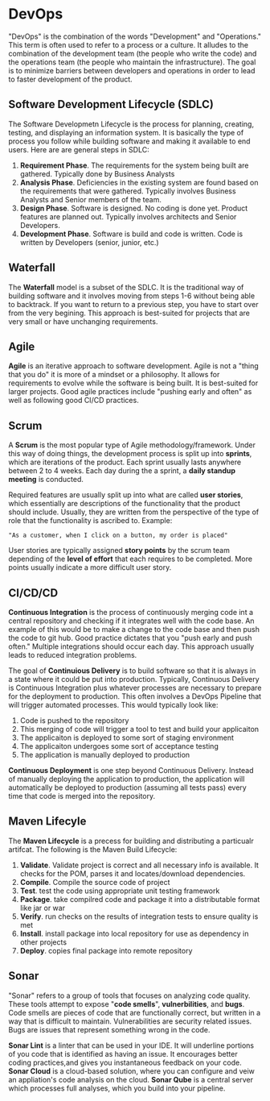 # DevOps
"DevOps" is the combination of the words "Development" and "Operations." This term is often used to refer to a process or a culture. It alludes to the combination of the development team (the people who write the code) and the operations team (the people who maintain the infrastructure). The goal is to minimize barriers between developers and operations in order to lead to faster development of the product.

## Software Development Lifecycle (SDLC)
The Software Developmetn Lifecycle is the process for planning, creating, testing, and displaying an information system. It is basically the type of process you follow while building software and making it available to end users. Here are are general steps in SDLC:
1. **Requirement Phase**. The requirements for the system being built are gathered. Typically done by Business Analysts
2. **Analysis Phase**. Deficiencies in the existing system are found based on the requirements that were gathered. Typically involves Business Analysts and Senior members of the team.
3. **Design Phase**. Software is designed. No coding is done yet. Product features are planned out. Typically involves architects and Senior Developers.
4. **Development Phase**. Software is build and code is written. Code is written by Developers (senior, junior, etc.)
## Waterfall
The **Waterfall** model is a subset of the SDLC. It is the traditional way of building software and it involves moving from steps 1-6 without being able to backtrack. If you want to return to a previous step, you have to start over from the very begining. This approach is best-suited for projects that are very small or have unchanging requirements.
## Agile
**Agile** is an iterative approach to software development. Agile is not a "thing that you do" it is more of a mindset or a philosophy. It allows for requirements to evolve while the software is being built. It is best-suited for larger projects. Good agile practices include "pushing early and often" as well as following good CI/CD practices.
## Scrum
A **Scrum** is the most popular type of Agile methodology/framework. Under this way of doing things, the development process is split up into **sprints**, which are iterations of the product. Each sprint usually lasts anywhere between 2 to 4 weeks. Each day during the a sprint, a **daily standup meeting** is conducted.

Required features are usually split up into what are called **user stories**, which essentially are descriptions of the functionality that the product should include. Usually, they are written from the perspective of the type of role that the functionality is ascribed to. Example:

    "As a customer, when I click on a button, my order is placed"
 
User stories are typically assigned **story points** by the scrum team depending of the **level of effort** that each requires to be completed. More points usually indicate a more difficult user story.

## CI/CD/CD
**Continuous Integration** is the process of continuously merging code int a central repository and checking if it integrates well with the code base. An example of this would be to make a change to the code base and then push the code to git hub. Good practice dictates that you "push early and push often." Multiple integrations should occur each day. This approach usually leads to reduced integration problems.

The goal of **Continuious Delivery** is to build software so that it is always in a state where it could be put into production. Typically, Continuous Delivery is Continuous Integration plus whatever processes are necessary to prepare for the deployment to production. This often involves a DevOps Pipeline that will trigger automated processes. This would typically look like:
1. Code is pushed to the repository
2. This merging of code will trigger a tool to test and build your applicaiton
3. The applicaiton is deployed to some sort of staging environment
4. The applicaiton undergoes some sort of acceptance testing
5. The application is manually deployed to production

**Continuous Deployment** is one step beyond Continuous Delivery. Instead of manually deploying the application to production, the application will automatically be deployed to production (assuming all tests pass) every time that code is merged into the repository.

## Maven Lifecyle
The **Maven Lifecycle** is a precess for building and distributing a particualr artifcat. The following is the  Maven Build Lifecycle:
1. **Validate**. Validate project is correct and all necessary info is available. It checks for the POM, parses it and locates/download dependencies.
2. **Compile**. Compile the source code of project
3. **Test**. test the code using appropriate unit testing framework
4. **Package**. take compilred code and package it into a distributable format like jar or war
5. **Verify**. run checks on the results of integration tests to ensure quality is met
6. **Install**. install package into local repository for use as dependency in other projects
7. **Deploy**. copies final package into remote repository

## Sonar
"Sonar" refers to a group of tools that focuses on analyzing code quality. These tools attempt to expose "**code smells**", **vulnerbilities**, and **bugs**. Code smells are pieces of code that are functionally correct, but written in a way that is difficult to maintain. Vulnerabilities are security related issues. Bugs are issues that represent something wrong in the code.

**Sonar Lint** is a linter that can be used in your IDE. It will underline portions of you code that is identified as having an issue. It encourages better coding practices,and gives you instantaneous feedback on your code. **Sonar Cloud** is a cloud-based solution, where you can configure and veiw an appliation's code analysis on the cloud. **Sonar Qube** is a central server which processes full analyses, which you build into your pipeline.


